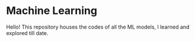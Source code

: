 # Machine Learning
Hello! This repository houses the codes of all the ML models, I learned and explored till date.
